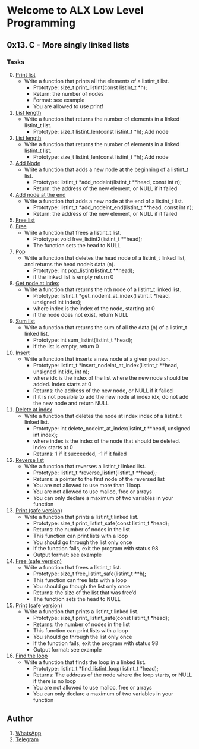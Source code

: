 # Welcome to ALX Low Level Programming
## 0x13. C - More singly linked lists
### Tasks
0. [Print list](https://github.com/gama1221/alx-low_level_programming/tree/main/0x13-more_singly_linked_lists/0-print_listint.c)
	- Write a function that prints all the elements of a listint_t list.
        - Prototype: size_t print_listint(const listint_t *h);
        - Return: the number of nodes
        - Format: see example
        - You are allowed to use printf
1. [List length](https://github.com/gama1221/alx-low_level_programming/tree/main/0x13-more_singly_linked_lists/1-listint_len.c)
	- Write a function that returns the number of elements in a linked listint_t list.
        - Prototype: size_t listint_len(const listint_t *h);
        Add node
1. [List length](https://github.com/gama1221/alx-low_level_programming/tree/main/0x13-more_singly_linked_lists/1-listint_len.c)
	- Write a function that returns the number of elements in a linked listint_t list.
        - Prototype: size_t listint_len(const listint_t *h);
        Add node
2. [Add Node](https://github.com/gama1221/alx-low_level_programming/tree/main/0x13-more_singly_linked_lists/2-add_nodeint.c)
	- Write a function that adds a new node at the beginning of a listint_t list.
        - Prototype: listint_t *add_nodeint(listint_t **head, const int n);
        - Return: the address of the new element, or NULL if it failed
3. [Add node at the end](https://github.com/gama1221/alx-low_level_programming/tree/main/0x13-more_singly_linked_lists/3-add_nodeint_end.c)
	- Write a function that adds a new node at the end of a listint_t list.
        - Prototype: listint_t *add_nodeint_end(listint_t **head, const int n);
        - Return: the address of the new element, or NULL if it failed
4. [Free list](https://github.com/gama1221/alx-low_level_programming/tree/main/0x13-more_singly_linked_lists/4-free_listint.c)
5. [Free](https://github.com/gama1221/alx-low_level_programming/tree/main/0x13-more_singly_linked_lists/5-free_listint2.c)
    - Write a function that frees a listint_t list.
        - Prototype: void free_listint2(listint_t **head);
        - The function sets the head to NULL
6. [Pop](https://github.com/gama1221/alx-low_level_programming/tree/main/0x13-more_singly_linked_lists/6-pop_listint.c)
    - Write a function that deletes the head node of a listint_t linked list, and returns the head node’s data (n).
        - Prototype: int pop_listint(listint_t **head);
        - if the linked list is empty return 0
7. [Get node at index](https://github.com/gama1221/alx-low_level_programming/tree/main/0x13-more_singly_linked_lists/7-get_nodeint.c)
    - Write a function that returns the nth node of a listint_t linked list.
        - Prototype: listint_t *get_nodeint_at_index(listint_t *head, unsigned int index);
        - where index is the index of the node, starting at 0
        - if the node does not exist, return NULL
8. [Sum list](https://github.com/gama1221/alx-low_level_programming/tree/main/0x13-more_singly_linked_lists/8-sum_listint.c)
    - Write a function that returns the sum of all the data (n) of a listint_t linked list.
        - Prototype: int sum_listint(listint_t *head);
        - if the list is empty, return 0
9. [Insert](https://github.com/gama1221/alx-low_level_programming/tree/main/0x13-more_singly_linked_lists/9-insert_nodeint.c)
    - Write a function that inserts a new node at a given position.
        - Prototype: listint_t *insert_nodeint_at_index(listint_t **head, unsigned int idx, int n);
        - where idx is the index of the list where the new node should be added. Index starts at 0
        - Returns: the address of the new node, or NULL if it failed
        - if it is not possible to add the new node at index idx, do not add the new node and return NULL
10. [Delete at index](https://github.com/gama1221/alx-low_level_programming/tree/main/0x13-more_singly_linked_lists/10-delete_nodeint.c)
    - Write a function that deletes the node at index index of a listint_t linked list.
        - Prototype: int delete_nodeint_at_index(listint_t **head, unsigned int index);
        - where index is the index of the node that should be deleted. Index starts at 0
        - Returns: 1 if it succeeded, -1 if it failed
11. [Reverse list](https://github.com/gama1221/alx-low_level_programming/tree/main/0x13-more_singly_linked_lists/100-reverse_listint.c)
    - Write a function that reverses a listint_t linked list.
        - Prototype: listint_t *reverse_listint(listint_t **head);
        - Returns: a pointer to the first node of the reversed list
        - You are not allowed to use more than 1 loop.
        - You are not allowed to use malloc, free or arrays
        - You can only declare a maximum of two variables in your function
12. [Print (safe version)](https://github.com/gama1221/alx-low_level_programming/tree/main/0x13-more_singly_linked_lists/101-print_listint_safe.c)
    - Write a function that prints a listint_t linked list.
        - Prototype: size_t print_listint_safe(const listint_t *head);
        - Returns: the number of nodes in the list
        - This function can print lists with a loop
        - You should go through the list only once
        - If the function fails, exit the program with status 98
        - Output format: see example
13. [ Free (safe version)](https://github.com/gama1221/alx-low_level_programming/tree/main/0x13-more_singly_linked_lists/102-free_listint_safe.c)
    - Write a function that frees a listint_t list.
        - Prototype: size_t free_listint_safe(listint_t **h);
        - This function can free lists with a loop
        - You should go though the list only once
        - Returns: the size of the list that was free’d
        - The function sets the head to NULL
14. [Print (safe version)](https://github.com/gama1221/alx-low_level_programming/tree/main/0x13-more_singly_linked_lists/101-print_listint_safe.c)
    - Write a function that prints a listint_t linked list.
        - Prototype: size_t print_listint_safe(const listint_t *head);
        - Returns: the number of nodes in the list
        - This function can print lists with a loop
        - You should go through the list only once
        - If the function fails, exit the program with status 98
        - Output format: see example
12. [Find the loop](https://github.com/gama1221/alx-low_level_programming/tree/main/0x13-more_singly_linked_lists/103-find_loop.c)
    - Write a function that finds the loop in a linked list.
        - Prototype: listint_t *find_listint_loop(listint_t *head);
        - Returns: The address of the node where the loop starts, or NULL if there is no loop
        - You are not allowed to use malloc, free or arrays
        - You can only declare a maximum of two variables in your function
## Author
1. [WhatsApp](https://wa.me/+251991732949)
2. [Telegram](https://t.me/gama2112)